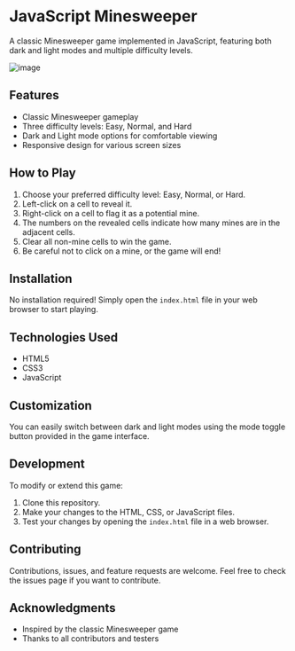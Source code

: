 # JavaScript Minesweeper

A classic Minesweeper game implemented in JavaScript, featuring both dark and light modes and multiple difficulty levels.

![image](https://github.com/user-attachments/assets/41d7d03c-5302-482f-8edd-1bfe5a756a33)






## Features

- Classic Minesweeper gameplay
- Three difficulty levels: Easy, Normal, and Hard
- Dark and Light mode options for comfortable viewing
- Responsive design for various screen sizes

## How to Play

1. Choose your preferred difficulty level: Easy, Normal, or Hard.
2. Left-click on a cell to reveal it.
3. Right-click on a cell to flag it as a potential mine.
4. The numbers on the revealed cells indicate how many mines are in the adjacent cells.
5. Clear all non-mine cells to win the game.
6. Be careful not to click on a mine, or the game will end!

## Installation

No installation required! Simply open the `index.html` file in your web browser to start playing.

## Technologies Used

- HTML5
- CSS3
- JavaScript

## Customization

You can easily switch between dark and light modes using the mode toggle button provided in the game interface.

## Development

To modify or extend this game:

1. Clone this repository.
2. Make your changes to the HTML, CSS, or JavaScript files.
3. Test your changes by opening the `index.html` file in a web browser.

## Contributing

Contributions, issues, and feature requests are welcome. Feel free to check the issues page if you want to contribute.


## Acknowledgments

- Inspired by the classic Minesweeper game
- Thanks to all contributors and testers
